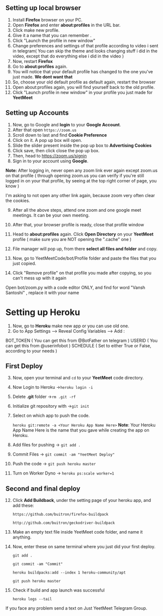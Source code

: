 ## Setting up local browser
 1. Install **Firefox** browser on your PC.
 2. Open **Firefox** and enter **about:profiles** in the URL bar.
 3. Click make new profile.
 4. Give it a name that you can remember .
 5. Click "Launch the profile in new window"
 6. Change preferences and settings of that profile according to video i sent in telegram( You can skip the theme and looks changing stuff i did in the video, except that do everything else i did in the video )
 7. Now, restart **Firefox**
 8. Go to **about:profiles** again.
 9. You will notice that your default profile has changed to the one you've just made. **We dont want that** 
 10. So, choose your old default profile as default again, restart the browser
 11. Open about:profiles again, you will find yourself back to the old profile.
 12. Click "Launch profile in new window" in your profile you just made for **YeetMeet**
 
## Setting up Accounts
 1. Now, go to Google and **login** to your **Google Account**.
 2. After that open `https://zoom.us`   
 3. Scroll down to last and find **Cookie Preference**
 4. Click on it. A pop up box will open.
 5. Slide the slider  present inside the pop up box to **Advertising Cookies**
 6. Click save, then click close the pop up box.
 7. Then, head to https://zoom.us/signin
 8. Sign in to your account using **Google**.

**Note:** After logging in, never open any zoom link ever again except zoom.us on that profile ( through 
opening zoom.us you can verify if you're still logged in on your that profile, 
by seeing at the top right corner of page, you know ) 

I'm asking to not open any other link again, because zoom very often clear the cookies.


9. After all the above steps, attend one zoom and one google meet meetings. It can  be your own meeting.


10. After that, your browser profile is ready, close that profile window
11. Head to **about:profiles** again. Click **Open Directory** on your **YeetMeet** profile ( make sure you are NOT opening the ".cache" one )
12. File manager will pop up, from there **select all files and folder** and copy.
13. Now, go to YeetMeetCode/bot/Profile folder and paste the files that you just copied.
14. Click "Remove profile" on that profile you made after copying, so you can't mess up with it again

Open bot/zoom.py with a code editor ONLY, and find for word "Vansh Santoshi" , replace it with your name

# Setting up Heroku

 1. Now, go to **Heroku** make new app or you can use old one.
 2. Go to App Settings --> Reveal Config Variables --> Add :

BOT_TOKEN   ( You can get this from @BotFather on telegram )
USERID      ( You can get this from @userinfobot )
SCHEDULE    ( Set to either True or False, according to your needs )

## First Deploy

3. Now, open your terminal and `cd` to your **YeetMeet** code directory.
4. Now Login to Heroku ->`heroku login -i`
5. Delete **.git** folder ->`rm .git -rf`
6. Initialize git repository  with ->`git init`
7. Select on which app to push the code.

    `heroku git:remote -a <Your Heroku App Name Here>`
    **Note**: Your Heroku App Name Here is the name that you gave while creating the app on Heroku.

8. Add files for pushing -> `git add .`
9. Commit Files -> `git commit -am "YeetMeet Deploy"`
10. Push the code -> `git push heroku master`
11. Turn on Worker Dyno -> `heroku ps:scale worker=1`


## Second and final deploy

12. Click **Add Buildback**, under the setting page of your heroku app, and add these:

    `https://github.com/buitron/firefox-buildpack`

    `http://github.com/buitron/geckodriver-buildpack`

13. Make an empty text file inside YeetMeet code folder, and name it anything.

14. Now, enter these on same terminal where you just did your first deploy.

    `git add .`

    `git commit -am "Commit"`

    `heroku buildpacks:add --index 1 heroku-community/apt`

    `git push heroku master`

15. Check if build and app launch was successful

    `heroku logs --tail`

If you face any problem send a text on Just  YeetMeet Telegram Group.
